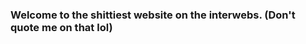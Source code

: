 <link rel="stylesheet" href="theme.css">



### Welcome to the shittiest website on the interwebs. (Don't quote me on that lol)
